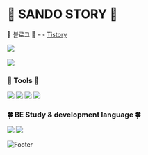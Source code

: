﻿# 🌼 SANDO STORY 🌼

🐥 블로그 🐥 => [Tistory](https://ssddo-story.tistory.com/)

<div>
 <div><a href="https://hits.seeyoufarm.com"><img src="https://hits.seeyoufarm.com/api/count/incr/badge.svg?url=https%3A%2F%2Fgithub.com%2FLeeSeunghyeon-1&count_bg=%2379C83D&title_bg=%23555555&icon=&icon_color=%23E7E7E7&title=hits&edge_flat=false"/></a>
  </div>
  <br>
  <div>
  <img src="https://github-readme-stats.vercel.app/api?username=LeeSeunghyeon-1&show_icons=true&theme=highcontrast">
  </div>
</div>

<!-- ### 활동
- (2022.12 ~ ) 주식회사 스탠다드 네트웍스 (STD) 백엔드 개발자 근무
 -->

###

### 🔧 Tools 🔧

<div>

<img src="https://img.shields.io/badge/VisualStudioCode-007ACC?style=flat-square&logo=VisualStudioCode&logoColor=white"/>
<img src="https://img.shields.io/badge/Git-F05032?style=flat-square&logo=Git&logoColor=white"/>
<img src="https://img.shields.io/badge/GitHub-181717?style=flat-square&logo=GitHub&logoColor=white"/>
<img src="https://img.shields.io/badge/IntelliJIDEA-000000?style=flat-square&logo=IntelliJIDEA&logoColor=white"/>
</div>

### 🍀 BE Study & development language 🍀

<div style="display:flex">

<!-- <div>
<div> -->

<!-- ### ⭐ BE ⭐ -->

</div>
<div>
<img src="https://img.shields.io/badge/SpringBoot-6DB33F?style=flat-square&logo=SpringBoot&logoColor=white"/>
<img src="https://img.shields.io/badge/PostgreSQL-4169E1?style=flat-square&logo=PostgreSQL&logoColor=white"/>
</div>
</div>
<div>
<div>

<!-- ### ⭐ FE ⭐

</div>
<div>
<img src="https://img.shields.io/badge/HTML5-E34F26?style=flat-square&logo=HTML5&logoColor=white"/>
<img src="https://img.shields.io/badge/JavaScript-F7DF1E?style=flat-square&logo=JavaScript&logoColor=white"/>
<img src="https://img.shields.io/badge/React-61DAFB?style=flat-square&logo=React&logoColor=white"/>
<img src="https://img.shields.io/badge/CSS3-1572B6?style=flat-square&logo=CSS3&logoColor=white"/>
</div>
</div>
</div> -->

![Footer](https://capsule-render.vercel.app/api?type=waving&color=auto&height=110&section=footer)
